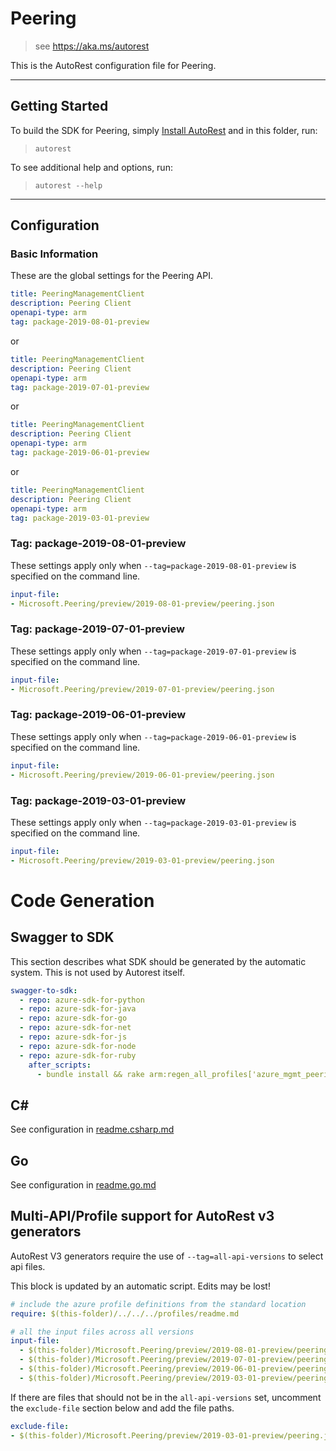 # Peering

> see https://aka.ms/autorest

This is the AutoRest configuration file for Peering.

---
## Getting Started 
To build the SDK for Peering, simply [Install AutoRest](https://aka.ms/autorest/install) and in this folder, run:

> `autorest`

To see additional help and options, run:

> `autorest --help`
---

## Configuration



### Basic Information 
These are the global settings for the Peering API.
``` yaml
title: PeeringManagementClient
description: Peering Client
openapi-type: arm
tag: package-2019-08-01-preview
```
or
``` yaml
title: PeeringManagementClient
description: Peering Client
openapi-type: arm
tag: package-2019-07-01-preview
```
or
``` yaml
title: PeeringManagementClient
description: Peering Client
openapi-type: arm
tag: package-2019-06-01-preview
```
or
``` yaml
title: PeeringManagementClient
description: Peering Client
openapi-type: arm
tag: package-2019-03-01-preview
```

### Tag: package-2019-08-01-preview

These settings apply only when `--tag=package-2019-08-01-preview` is specified on the command line.

``` yaml $(tag) == 'package-2019-08-01-preview'
input-file:
- Microsoft.Peering/preview/2019-08-01-preview/peering.json
```

### Tag: package-2019-07-01-preview

These settings apply only when `--tag=package-2019-07-01-preview` is specified on the command line.

``` yaml $(tag) == 'package-2019-07-01-preview'
input-file:
- Microsoft.Peering/preview/2019-07-01-preview/peering.json
```
### Tag: package-2019-06-01-preview

These settings apply only when `--tag=package-2019-06-01-preview` is specified on the command line.

``` yaml $(tag) == 'package-2019-06-01-preview'
input-file:
- Microsoft.Peering/preview/2019-06-01-preview/peering.json
```
### Tag: package-2019-03-01-preview

These settings apply only when `--tag=package-2019-03-01-preview` is specified on the command line.

``` yaml $(tag) == 'package-2019-03-01-preview'
input-file:
- Microsoft.Peering/preview/2019-03-01-preview/peering.json
```

# Code Generation

## Swagger to SDK

This section describes what SDK should be generated by the automatic system.
This is not used by Autorest itself.

``` yaml $(swagger-to-sdk)
swagger-to-sdk:
  - repo: azure-sdk-for-python
  - repo: azure-sdk-for-java
  - repo: azure-sdk-for-go
  - repo: azure-sdk-for-net
  - repo: azure-sdk-for-js
  - repo: azure-sdk-for-node
  - repo: azure-sdk-for-ruby
    after_scripts:
      - bundle install && rake arm:regen_all_profiles['azure_mgmt_peering']
```

## C# 

See configuration in [readme.csharp.md](./readme.csharp.md)

## Go

See configuration in [readme.go.md](./readme.go.md)
## Multi-API/Profile support for AutoRest v3 generators 

AutoRest V3 generators require the use of `--tag=all-api-versions` to select api files.

This block is updated by an automatic script. Edits may be lost!

``` yaml $(tag) == 'all-api-versions' /* autogenerated */
# include the azure profile definitions from the standard location
require: $(this-folder)/../../../profiles/readme.md

# all the input files across all versions
input-file:
  - $(this-folder)/Microsoft.Peering/preview/2019-08-01-preview/peering.json
  - $(this-folder)/Microsoft.Peering/preview/2019-07-01-preview/peering.json
  - $(this-folder)/Microsoft.Peering/preview/2019-06-01-preview/peering.json
  - $(this-folder)/Microsoft.Peering/preview/2019-03-01-preview/peering.json

```

If there are files that should not be in the `all-api-versions` set, 
uncomment the  `exclude-file` section below and add the file paths.

``` yaml $(tag) == 'all-api-versions'
exclude-file: 
- $(this-folder)/Microsoft.Peering/preview/2019-03-01-preview/peering.json
```
